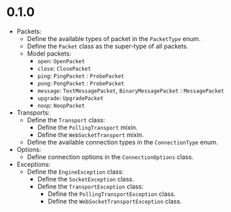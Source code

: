 # 0.1.0

- Packets:
  - Define the available types of packet in the `PacketType` enum.
  - Define the `Packet` class as the super-type of all packets.
  - Model packets:
    - `open`: `OpenPacket`
    - `close`: `ClosePacket`
    - `ping`: `PingPacket` : `ProbePacket`
    - `pong`: `PongPacket` : `ProbePacket`
    - `message`: `TextMessagePacket`, `BinaryMessagePacket` : `MessagePacket`
    - `upgrade`: `UpgradePacket`
    - `noop`: `NoopPacket`
- Transports:
  - Define the `Transport` class:
    - Define the `PollingTransport` mixin.
    - Define the `WebSocketTransport` mixin.
  - Define the available connection types in the `ConnectionType` enum.
- Options:
  - Define connection options in the `ConnectionOptions` class.
- Exceptions:
  - Define the `EngineException` class:
    - Define the `SocketException` class.
    - Define the `TransportException` class:
      - Define the `PollingTransportException` class.
      - Define the `WebSocketTransportException` class.
